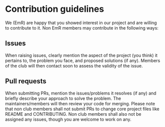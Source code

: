 # Contribution guidelines

We (EmR) are happy that you showed interest in our project and are willing to contribute to it. Non EmR members may contribute in the following ways:

## Issues

When raising issues, clearly mention the aspect of the project (you think) it pertains to, the problem you face, and proposed solutions (if any).
Members of the club will then contact soon to assess the validity of the issue.

## Pull requests

When submitting PRs, mention the issues/problems it resolves (if any) and briefly describe your approach to solve the problem. 
The maintainers/members will then review your code for merging. Please note that non club members shall not submit PRs to change core project files like README and CONTRIBUTING.
Non club members shall also not be assigned any issues, though you are welcome to work on any.
